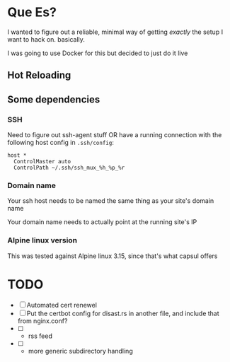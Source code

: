 # Que Es?

I wanted to figure out a reliable, minimal way of getting
_exactly_ the setup I want to hack on. basically.

I was going to use Docker for this but decided to just do it live

## Hot Reloading

## Some dependencies

### SSH
Need to figure out ssh-agent stuff OR have a running connection with the
following host config in `.ssh/config`:

```config
host *
  ControlMaster auto
  ControlPath ~/.ssh/ssh_mux_%h_%p_%r
```

### Domain name
Your ssh host needs to be named the same thing as your site's domain name

Your domain name needs to actually point at the running site's IP

### Alpine linux version

This was tested against Alpine linux 3.15, since that's what capsul offers

# TODO
- [ ] Automated cert renewel
- [ ] Put the certbot config for disast.rs in another file, and include that from nginx.conf?
- [ ] - rss feed
- [ ] - more generic subdirectory handling
